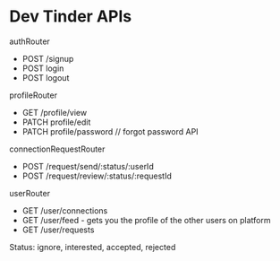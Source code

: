# Dev Tinder APIs

authRouter
- POST /signup
- POST login
- POST logout

profileRouter
- GET /profile/view
- PATCH profile/edit
- PATCH profile/password // forgot password API

connectionRequestRouter
- POST /request/send/:status/:userId
- POST /request/review/:status/:requestId

userRouter
- GET /user/connections
- GET /user/feed - gets you the profile of the other users on platform
- GET /user/requests

Status: ignore, interested, accepted, rejected



